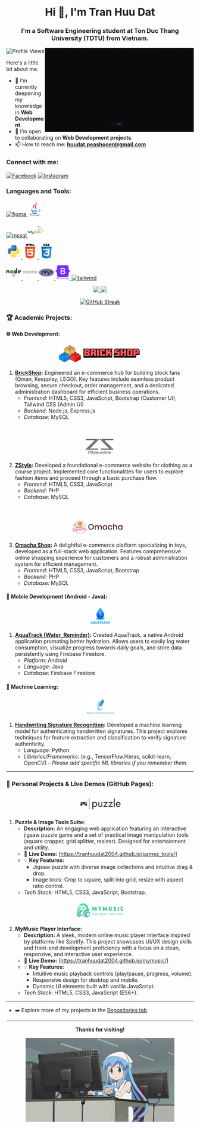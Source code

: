 <!-- Optional Banner (Keep commented out unless you want it) -->
<!-- ![MasterHead](https://1.bp.blogspot.com/-7A4WynwLsMw/XbBpCXG8fHI/AAAAAAAAMt4/uOa1bpLskYgrwGbllhSu2SDj_Mig8SXJQCLcBGAsYHQ/s1600/2000_600px.gif) -->

<h1 align="center">Hi 👋, I'm Tran Huu Dat</h1>
<h3 align="center">I'm a Software Engineering student at Ton Duc Thang University (TDTU) from Vietnam.</h3>

<img align="right" alt="Coding Animation" width="400" src="assets/type.gif"> 
<!-- Make sure 'type.gif' exists in your repository or replace the src with a valid URL -->

<p align="left"> <img src="https://komarev.com/ghpvc/?username=TranHuuDat2004&label=Profile%20views&color=0e75b6&style=flat" alt="Profile Views" /> </p>

<!-- Optional Giphy Embed (Keep commented out unless you want it) -->
<!-- <div style="width:100%;height:0;padding-bottom:100%;position:relative;"><iframe src="https://giphy.com/embed/vtm4qejJIl1ERPIrbA" width="100%" height="100%" style="position:absolute" frameBorder="0" class="giphy-embed" allowFullScreen></iframe></div><p><a href="https://giphy.com/gifs/knife-crab-pikaole-vtm4qejJIl1ERPIrbA">via GIPHY</a></p> -->

Here's a little bit about me:
- 🌱 I’m currently deepening my knowledge in **Web Development**.
- 👯 I’m open to collaborating on **Web Development projects**.
- 📫 How to reach me: **huudat.peashooer@gmail.com**
<!-- - ⚡ Fun fact: I identify with the ISTP personality type. -->

<h3 align="left">Connect with me:</h3>
<p align="left">
  <!-- Twitter -->
  <!-- <a href="https://twitter.com/Rst_zsy" target="blank"><img align="center" src="https://raw.githubusercontent.com/rahuldkjain/github-profile-readme-generator/master/src/images/icons/Social/twitter.svg" alt="Twitter" height="30" width="40" /></a> -->
  
  <a href="https://www.facebook.com/tranhuudat.10112004" target="blank"><img align="center" src="https://raw.githubusercontent.com/rahuldkjain/github-profile-readme-generator/master/src/images/icons/Social/facebook.svg" alt="Facebook" height="30" width="40" /></a>
  <a href="https://www.instagram.com/huudat.2k4/" target="blank"><img align="center" src="https://raw.githubusercontent.com/rahuldkjain/github-profile-readme-generator/master/src/images/icons/Social/instagram.svg" alt="Instagram" height="30" width="40" /></a>
  
  <!-- Discord -->
  <!-- <a href="https://discord.gg/YOUR_DISCORD_ID" target="blank"><img align="center" src="https://raw.githubusercontent.com/rahuldkjain/github-profile-readme-generator/master/src/images/icons/Social/discord.svg" alt="Discord" height="30" width="40" /></a> -->
</p>

<h3 align="left">Languages and Tools:</h3>
<p align="left"> 
  <!-- Commented out icons - uncomment if you use them -->
  <!-- <a href="https://azure.microsoft.com/en-in/" target="_blank" rel="noreferrer"> <img src="https://www.vectorlogo.zone/logos/microsoft_azure/microsoft_azure-icon.svg" alt="azure" width="40" height="40"/> </a> -->
  <!-- <a href="https://www.cprogramming.com/" target="_blank" rel="noreferrer"> <img src="https://raw.githubusercontent.com/devicons/devicon/master/icons/c/c-original.svg" alt="c" width="40" height="40"/> </a> -->
  <!-- <a href="https://www.docker.com/" target="_blank" rel="noreferrer"> <img src="https://raw.githubusercontent.com/devicons/devicon/master/icons/docker/docker-original-wordmark.svg" alt="docker" width="40" height="40"/> </a> -->
  
  <a href="https://www.figma.com/" target="_blank" rel="noreferrer"> <img src="https://www.vectorlogo.zone/logos/figma/figma-icon.svg" alt="figma" width="40" height="40"/> </a> 
  <a href="https://www.java.com" target="_blank" rel="noreferrer"> <img src="https://raw.githubusercontent.com/devicons/devicon/master/icons/java/java-original.svg" alt="java" width="40" height="40"/> </a> 
  
  <!-- <a href="https://www.linux.org/" target="_blank" rel="noreferrer"> <img src="https://raw.githubusercontent.com/devicons/devicon/master/icons/linux/linux-original.svg" alt="linux" width="40" height="40"/> </a> -->
  <!-- <a href="https://www.mathworks.com/" target="_blank" rel="noreferrer"> <img src="https://upload.wikimedia.org/wikipedia/commons/2/21/Matlab_Logo.png" alt="matlab" width="40" height="40"/> </a> -->
  
  <a href="https://www.microsoft.com/en-us/sql-server" target="_blank" rel="noreferrer"> <img src="https://www.svgrepo.com/show/303229/microsoft-sql-server-logo.svg" alt="mssql" width="40" height="40"/> </a> 
  <a href="https://www.mysql.com/" target="_blank" rel="noreferrer"> <img src="https://raw.githubusercontent.com/devicons/devicon/master/icons/mysql/mysql-original-wordmark.svg" alt="mysql" width="40" height="40"/> </a> 
  
  <!-- <a href="https://www.oracle.com/" target="_blank" rel="noreferrer"> <img src="https://raw.githubusercontent.com/devicons/devicon/master/icons/oracle/oracle-original.svg" alt="oracle" width="40" height="40"/> </a> -->
  
  <a href="https://www.python.org" target="_blank" rel="noreferrer"> <img src="https://raw.githubusercontent.com/devicons/devicon/master/icons/python/python-original.svg" alt="python" width="40" height="40"/> </a> 
  <a href="#" target="_blank" rel="noreferrer"> <img src="https://raw.githubusercontent.com/devicons/devicon/master/icons/html5/html5-original-wordmark.svg" alt="html5" width="40" height="40"/> </a> 
  <a href="#" target="_blank" rel="noreferrer"> <img src="https://raw.githubusercontent.com/devicons/devicon/master/icons/css3/css3-original-wordmark.svg" alt="css3" width="40" height="40"/> </a> 
  <!-- Uncomented relevant icons -->
  <a href="https://nodejs.org" target="_blank" rel="noreferrer"> <img src="https://raw.githubusercontent.com/devicons/devicon/master/icons/nodejs/nodejs-original-wordmark.svg" alt="NodeJS" width="40" height="40"/> </a>
  <a href="https://expressjs.com" target="_blank" rel="noreferrer"> <img src="https://raw.githubusercontent.com/devicons/devicon/master/icons/express/express-original-wordmark.svg" alt="Express" width="40" height="40"/> </a>
  <a href="https://www.php.net" target="_blank" rel="noreferrer"> <img src="https://raw.githubusercontent.com/devicons/devicon/master/icons/php/php-original.svg" alt="php" width="40" height="40"/> </a>
  <a href="https://getbootstrap.com" target="_blank" rel="noreferrer"> <img src="https://raw.githubusercontent.com/devicons/devicon/master/icons/bootstrap/bootstrap-plain-wordmark.svg" alt="bootstrap" width="40" height="40"/> </a>
  <a href="https://tailwindcss.com/" target="_blank" rel="noreferrer"> <img src="https://www.vectorlogo.zone/logos/tailwindcss/tailwindcss-icon.svg" alt="tailwind" width="40" height="40"/> </a>
</p>

<p align="center">
  <a href="https://github.com/TranHuuDat2004/github-readme-stats">
    <img height="200" src="https://github-readme-stats.vercel.app/api?username=TranHuuDat2004&theme=radical&show_icons=true&include_all_commits=true&count_private=true" />
  </a>
  <a href="https://github.com/TranHuuDat2004/github-readme-stats"> <!-- Corrected link wrapper for consistency -->
    <img height="200" src="https://github-readme-stats.vercel.app/api/top-langs?username=TranHuuDat2004&theme=radical&layout=compact&langs_count=8&card_width=320" /> 
    <!-- Corrected username=TranHuuDat2004 -->
  </a>
</p>

<p align="center">
  <a href="https://git.io/streak-stats">
    <img src="https://streak-stats.demolab.com/?user=TranHuuDat2004&theme=radical&langs_count=8&card_width=805" alt="GitHub Streak" /> 
    <!-- Adjusted card_width slightly, you can fine-tune this -->
  </a>
</p>

### 🏆 Academic Projects:

#### 🌐 Web Development:

<p align="center">
  <img alt="BrickShop Logo" height="50" src="assets/logo_brickshop.png">
</p>

1.  **[BrickShop](https://github.com/TranHuuDat2004/BrickShop):** Engineered an e-commerce hub for building block fans (Qman, Keeppley, LEGO). Key features include seamless product browsing, secure checkout, order management, and a dedicated administration dashboard for efficient business operations.
    *   *Frontend:* HTML5, CSS3, JavaScript, Bootstrap (Customer UI), Tailwind CSS (Admin UI)
    *   *Backend:* Node.js, Express.js
    *   *Database:* MySQL

<br/>

<p align="center">
  <img alt="ZStyle Logo" height="50" src="assets/logo_zstyle.png">
</p>

2.  **[ZStyle](https://github.com/TranHuuDat2004/ZStyle):** Developed a foundational e-commerce website for clothing as a course project. Implemented core functionalities for users to explore fashion items and proceed through a basic purchase flow.
    *   *Frontend:* HTML5, CSS3, JavaScript
    *   *Backend:* PHP
    *   *Database:* MySQL

<br/>

<p align="center">
  <img alt="Omacha Shop Logo" height="50" src="assets/logo_omacha.png">
</p>

3.  **[Omacha Shop](https://github.com/TranHuuDat2004/Omacha_Shop):** A delightful e-commerce platform specializing in toys, developed as a full-stack web application. Features comprehensive online shopping experience for customers and a robust administration system for efficient management.
    *   *Frontend:* HTML5, CSS3, JavaScript, Bootstrap
    *   *Backend:* PHP
    *   *Database:* MySQL

#### 📱 Mobile Development (Android - Java):

<p align="center">
  <img alt="AquaTrack Logo" height="50" src="assets/logo_aquatrack.png">
</p>

1.  **[AquaTrack (Water_Reminder)](https://github.com/TranHuuDat2004/Water_Reminder):** Created AquaTrack, a native Android application promoting better hydration. Allows users to easily log water consumption, visualize progress towards daily goals, and store data persistently using Firebase Firestore.
    *   *Platform:* Android
    *   *Language:* Java
    *   *Database:* Firebase Firestore

#### 🧠 Machine Learning:

<p align="center">
  <img alt="Handwriting Signature Recognition" height="50" src="assets/logo_handwriting.png"> 
</p>

1.  **[Handwriting Signature Recognition](https://github.com/TranHuuDat2004/handwriting-signature-recognition):** Developed a machine learning model for authenticating handwritten signatures. This project explores techniques for feature extraction and classification to verify signature authenticity.
    *   *Language:* Python
    *   *Libraries/Frameworks:* (e.g., TensorFlow/Keras, scikit-learn, OpenCV) - *Please add specific ML libraries if you remember them.*



---

### 🚀 Personal Projects & Live Demos (GitHub Pages):

<p align="center">
  <img alt="Puzzle Logo" height="50" src="assets/logo_puzzle.png">
</p>

1.  **Puzzle & Image Tools Suite:**
    *   **Description:** An engaging web application featuring an interactive jigsaw puzzle game and a set of practical image manipulation tools (square cropper, grid splitter, resizer). Designed for entertainment and utility.
    *   🔗 **Live Demo:** [https://tranhuudat2004.github.io/games_tools/]
    *   💡 **Key Features:**
        *   Jigsaw puzzle with diverse image collections and intuitive drag & drop.
        *   Image tools: Crop to square, split into grid, resize with aspect ratio control.
    *   *Tech Stack:* HTML5, CSS3, JavaScript, Bootstrap.



<p align="center">
  <img alt="Mymusic Logo" height="50" src="assets/logo_mymusic.png">
</p>

2.  **MyMusic Player Interface:**
    *   **Description:** A sleek, modern online music player interface inspired by platforms like Spotify. This project showcases UI/UX design skills and front-end development proficiency with a focus on a clean, responsive, and interactive user experience.
    *   🔗 **Live Demo:** [https://tranhuudat2004.github.io/mymusic/]
    *   💡 **Key Features:**
        *   Intuitive music playback controls (play/pause, progress, volume).
        *   Responsive design for desktop and mobile.
        *   Dynamic UI elements built with vanilla JavaScript.
    *   *Tech Stack:* HTML5, CSS3, JavaScript (ES6+).



---

*   ➡️ Explore more of my projects in the [Repositories tab](https://github.com/TranHuuDat2004?tab=repositories).

---

<p align="center">
  <strong>Thanks for visiting!</strong> 
  <!-- Hoặc bạn có thể dùng: **Thanks for visiting!** -->
</p>
<p align="center">
  <img src="assets/coding.gif" alt="Coding GIF - Thanks for visiting!" width="400"/> 
  <!-- Make sure 'coding.gif' exists or replace src -->
</p>
